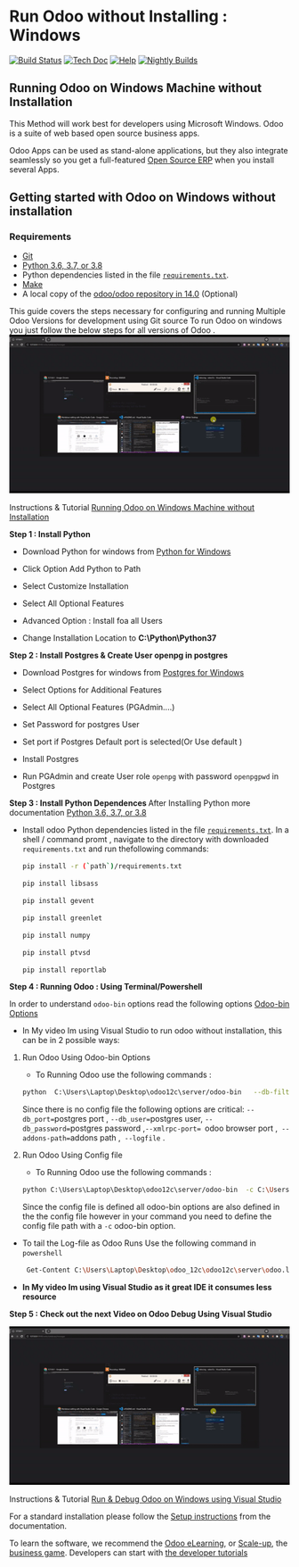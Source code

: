 # Run Odoo without Installing : Windows
 
[![Build Status](http://runbot.odoo.com/runbot/badge/flat/1/master.svg)](http://runbot.odoo.com/runbot)
[![Tech Doc](http://img.shields.io/badge/master-docs-875A7B.svg?style=flat&colorA=8F8F8F)](http://www.odoo.com/documentation/master)
[![Help](http://img.shields.io/badge/master-help-875A7B.svg?style=flat&colorA=8F8F8F)](https://www.odoo.com/forum/help-1)
[![Nightly Builds](http://img.shields.io/badge/master-nightly-875A7B.svg?style=flat&colorA=8F8F8F)](http://nightly.odoo.com/)

Running Odoo on Windows Machine without Installation
------------------------------------------------------

This Method will work best for developers using Microsoft Windows. Odoo is a suite of web based open source business apps.

Odoo Apps can be used as stand-alone applications, but they also integrate seamlessly so you get
a full-featured <a href="https://www.odoo.com">Open Source ERP</a> when you install several Apps.


Getting started with Odoo on Windows without installation
----------------------------------------------------------

### Requirements

- [Git](https://www.odoo.com/documentation/14.0/contributing/documentation.html#install-git)
- [Python 3.6, 3.7, or 3.8](https://www.odoo.com/documentation/14.0/contributing/documentation.html#python)
- Python dependencies listed in the file [`requirements.txt`](https://github.com/akradore/odoo-windows/tree/odoo12c/requirements.txt).
- [Make](https://www.odoo.com/documentation/14.0/contributing/documentation.html#make)
- A local copy of the [odoo/odoo repository in 14.0](https://github.com/odoo/odoo/tree/14.0) (Optional)


This guide covers the steps necessary for configuring and running Multiple Odoo Versions for development using Git source
To run Odoo on windows you just follow the below steps for all versions of Odoo .
![](https://github.com/akradore/odoo-windows/blob/main/odoo_data/odoo_windows.gif)

Instructions & Tutorial  [Running Odoo on Windows Machine without Installation](https://youtu.be/giakjsJk8xI)


<b>Step 1 : Install Python</b>

- Download Python for windows from <a href="https://www.python.org/downloads/windows/"> Python for Windows</a>
- Click Option Add Python to Path

- Select Customize Installation

- Select All Optional Features 

- Advanced Option : Install foa all Users
 
- Change Installation Location to <b>C:\Python\Python37</b>


<b>Step 2 : Install Postgres & Create User openpg in postgres </b>
- Download Postgres for windows from <a href="https://www.enterprisedb.com/downloads/postgres-postgresql-downloads"> Postgres for Windows</a>
- Select Options for Additional Features 

- Select All Optional Features (PGAdmin....)
- Set Password for postgres User  

- Set port if Postgres Default port is selected(Or Use default )

- Install Postgres   

- Run PGAdmin and create User role `openpg` with password `openpgpwd` in Postgres



<b>Step 3 : Install Python Dependences </b>
After Installing Python more documentation [Python 3.6, 3.7, or 3.8](https://www.odoo.com/documentation/14.0/contributing/documentation.html#python)
- Install odoo Python dependencies listed in the file [`requirements.txt`](https://github.com/akradore/odoo-windows/tree/odoo12c/requirements.txt).
In a shell / command promt , navigate to the directory with downloaded `requirements.txt` and run thefollowing commands:

   ```sh
   pip install -r (`path`)/requirements.txt
   ```
   ```sh
   pip install libsass
   ```
   ```sh
   pip install gevent
   ```
   ```sh
   pip install greenlet
   ```
   ```sh
   pip install numpy
   ```
   ```sh
   pip install ptvsd
   ```
   ```sh
   pip install reportlab
   ```



<b>Step 4 : Running Odoo : Using Terminal/Powershell </b>

In order to understand `odoo-bin` options read the following options <a href="https://www.odoo.com/documentation/14.0/developer/misc/other/cmdline.html">Odoo-bin Options</a> 

- In My video Im using Visual Studio to run odoo without installation, this can be in 2 possible ways:

1. Run Odoo Using Odoo-bin Options 
    - To Running Odoo use the following commands :  
    ```sh
   python  C:\Users\Laptop\Desktop\odoo12c\server/odoo-bin   --db-filter 12adore.* --db_port=5432 --db_user=openpg --db_password=openpgpwd  --xmlrpc-port=9012 --addons-path=C:\Users\Laptop\Desktop\odoo12c\server\odoo\addons --logfile  C:\Users\Laptop\Desktop\odoo12c\odoo.log

   ``` 
    Since there is no config file the following options are critical: `--db_port=`postgres port ,  `--db_user=`postgres user, `--db_password=`postgres password  ,`--xmlrpc-port= `odoo browser port ,` --addons-path=`addons path ,` --logfile` .

2. Run Odoo Using Config file  
    - To Running Odoo use the following commands :  
    ```sh
   python C:\Users\Laptop\Desktop\odoo12c\server/odoo-bin  -c C:\Users\Laptop\Desktop\odoo12c\server\odoo.conf

   ``` 
    Since the config file is defined all odoo-bin options are also defined in the the config file however in your command you need to define the config file path with a `-c` odoo-bin option. 
    
- To tail the Log-file as Odoo Runs Use the following command in `powershell` 
    ```sh   
     Get-Content C:\Users\Laptop\Desktop\odoo_12c\odoo12c\server\odoo.log -Wait
   ```
    
- <b>In My video Im using Visual Studio as it great IDE it consumes less resource</b>

<b>Step 5 : Check out the next Video on Odoo Debug Using Visual Studio</b>

![](https://github.com/akradore/odoo-windows/blob/main/odoo_data/odoo_windows.gif)

Instructions & Tutorial  [Run & Debug Odoo on Windows using Visual Studio ](https://youtu.be/giakjsJk8xI)








For a standard installation please follow the <a href="https://www.odoo.com/documentation/14.0/administration/install.html">Setup instructions</a>
from the documentation.

To learn the software, we recommend the <a href="https://www.odoo.com/slides">Odoo eLearning</a>, or <a href="https://www.odoo.com/page/scale-up-business-game">Scale-up</a>, the <a href="https://www.odoo.com/page/scale-up-business-game">business game</a>. Developers can start with <a href="https://www.odoo.com/documentation/14.0/developer/howtos.html">the developer tutorials</a>
